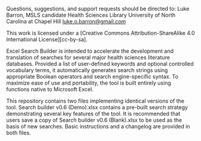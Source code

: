 Questions, suggestions, and support requests should be directed to:
Luke Barron, MSLS candidate
Health Sciences Library
University of North Carolina at Chapel Hill
luke.o.barron@gmail.com

This work is licensed under a
[Creative Commons Attribution-ShareAlike 4.0 International License][cc-by-sa].

Excel Search Builder is intended to accelerate the development and translation of searches for several major health sciences literature databases. Provided a list of user-defined keywords and optional controlled vocabulary terms, it automatically generates search strings using appropriate Boolean operators and search engine-specific syntax. To maximize ease of use and portability, the tool is built entirely using functions native to Microsoft Excel. 

This repository contains two files implementing identical versions of the tool. Search builder v0.6 (Demo).xlsx contains a pre-built search strategy demonstrating several key features of the tool. It is recommended that users save a copy of Search builder v0.6 (Blank).xlsx to be used as the basis of new searches. Basic instructions and a changelog are provided in both files. 
